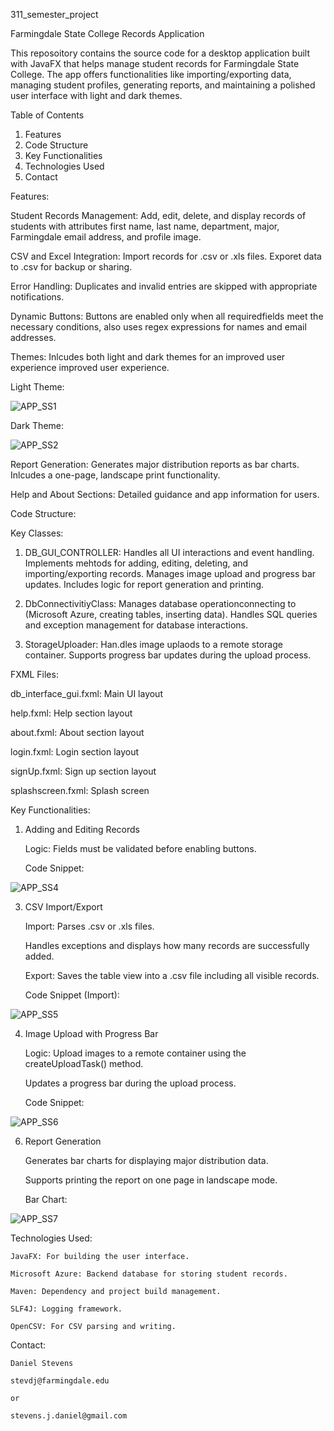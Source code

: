 311_semester_project

Farmingdale State College Records Application

This reposoitory contains the source code for a desktop
application built with JavaFX that helps manage student
records for Farmingdale State College. The app offers
functionalities like importing/exporting data, managing
student profiles, generating reports, and maintaining
a polished user interface with light and dark themes.

Table of Contents

1. Features
2. Code Structure
3. Key Functionalities
4. Technologies Used
5. Contact


Features:

Student Records Management: Add, edit, delete, and 
display records of students with attributes first
name, last name, department, major, Farmingdale
email address, and profile image.

CSV and Excel Integration:
Import records for .csv or .xls files.
Exporet data to .csv for backup or sharing.

Error Handling: Duplicates and invalid entries 
are skipped with appropriate notifications.

Dynamic Buttons: Buttons are enabled only when all 
requiredfields meet the necessary conditions, also
uses regex expressions for names and email
addresses.

Themes: Inlcudes both light and dark themes for 
an improved user experience improved user experience.


Light Theme:

![APP_SS1](https://github.com/user-attachments/assets/a1c6feb6-b2ed-4061-9b64-3776588a514e)


Dark Theme:

![APP_SS2](https://github.com/user-attachments/assets/533d8491-912f-4454-841f-3f5085205f5a)


Report Generation: Generates major distribution reports
as bar charts.
Inlcudes a one-page, landscape print functionality.

Help and About Sections: Detailed guidance and app information for users.


Code Structure:

Key Classes:
  1. DB_GUI_CONTROLLER: Handles all UI interactions and event handling.
  Implements mehtods for adding, editing, deleting, and importing/exporting records.
  Manages image upload and progress bar updates.
  Includes logic for report generation and printing.

  2. DbConnectivitiyClass: Manages database operationconnecting to (Microsoft Azure, creating tables, inserting data).
  Handles SQL queries and exception management for database interactions.

  3. StorageUploader: Han.dles image uplaods to a remote storage container.
  Supports progress bar updates during the upload process.

FXML Files:

  db_interface_gui.fxml: Main UI layout
  
  help.fxml: Help section layout
  
  about.fxml: About section layout
  
  login.fxml: Login section layout
  
  signUp.fxml: Sign up section layout
  
  splashscreen.fxml: Splash screen 
  

Key Functionalities:

1. Adding and Editing Records
   
    Logic: Fields must be validated before enabling buttons. 
  
    Code Snippet:
  
![APP_SS4](https://github.com/user-attachments/assets/fb144d3b-198a-4e34-a33f-be08888f628c)

3. CSV Import/Export
   
    Import: Parses .csv or .xls files.

    Handles exceptions and displays how many records are successfully added.

    Export: Saves the table view into a .csv file including all visible records.

    Code Snippet (Import):

  ![APP_SS5](https://github.com/user-attachments/assets/47c77826-6318-4c20-89a1-fa12e6ebe25e)

4. Image Upload with Progress Bar
   
    Logic: Upload images to a remote container using the createUploadTask() method.

    Updates a progress bar during the upload process.

    Code Snippet:
   
![APP_SS6](https://github.com/user-attachments/assets/05673422-1b18-4ba9-bc4d-e74216719a0e)

6. Report Generation
   
    Generates bar charts for displaying major distribution data.

    Supports printing the report on one page in landscape mode.

    Bar Chart:
   
![APP_SS7](https://github.com/user-attachments/assets/5c7b83cd-287d-4fe5-ab91-1885305643bc)


Technologies Used:

    JavaFX: For building the user interface.

    Microsoft Azure: Backend database for storing student records.

    Maven: Dependency and project build management.

    SLF4J: Logging framework.

    OpenCSV: For CSV parsing and writing.


Contact:

    Daniel Stevens

    stevdj@farmingdale.edu

    or

    stevens.j.daniel@gmail.com





